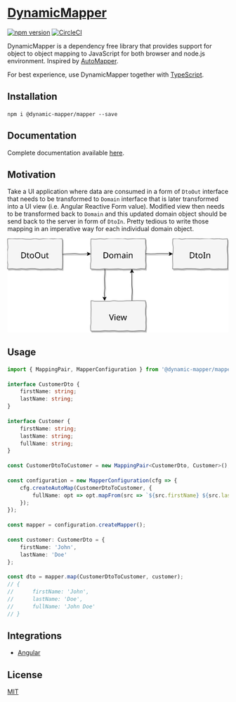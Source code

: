 # [DynamicMapper](https://dynamic-mapper.gitbook.io)
 
[![npm version](https://badge.fury.io/js/%40dynamic-mapper%2Fmapper.svg)](https://badge.fury.io/js/%40dynamic-mapper%2Fmapper)
[![CircleCI](https://circleci.com/gh/DynamicMapper/DynamicMapper/tree/master.svg?style=shield)](https://circleci.com/gh/DynamicMapper/DynamicMapper/tree/master)

DynamicMapper is a dependency free library that provides support for object to object mapping to JavaScript
for both browser and node.js environment. Inspired by [AutoMapper](http://docs.automapper.org/en/stable/index.html).

For best experience, use DynamicMapper together with [TypeScript](https://github.com/microsoft/TypeScript).

## Installation

`npm i @dynamic-mapper/mapper --save`

## Documentation

Complete documentation available [here](https://dynamic-mapper.gitbook.io).

## Motivation

Take a UI application where data are consumed in a form of `DtoOut` interface that needs to be transformed to `Domain` interface that is 
later transformed into a UI view (i.e. Angular Reactive Form value). Modified view then needs to be transformed back to `Domain` and
this updated domain object should be send back to the server in form of `DtoIn`. Pretty tedious to write those mapping in an imperative 
way for each individual domain object.

![Example](https://github.com/DynamicMapper/DynamicMapper/blob/master/docs/diagram.svg)

## Usage 

```typescript
import { MappingPair, MapperConfiguration } from '@dynamic-mapper/mapper';

interface CustomerDto {
    firstName: string;
    lastName: string;
}

interface Customer {
    firstName: string;
    lastName: string;
    fullName: string;
}

const CustomerDtoToCustomer = new MappingPair<CustomerDto, Customer>();

const configuration = new MapperConfiguration(cfg => {
    cfg.createAutoMap(CustomerDtoToCustomer, {
        fullName: opt => opt.mapFrom(src => `${src.firstName} ${src.lastName}`)
    });
});

const mapper = configuration.createMapper();

const customer: CustomerDto = {
    firstName: 'John',
    lastName: 'Doe'
};

const dto = mapper.map(CustomerDtoToCustomer, customer);
// {
//      firstName: 'John',
//      lastName: 'Doe',
//      fullName: 'John Doe'
// }
```

## Integrations

- [Angular](https://github.com/DynamicMapper/DynamicMapper.Angular)

## License
[MIT](https://choosealicense.com/licenses/mit/)
